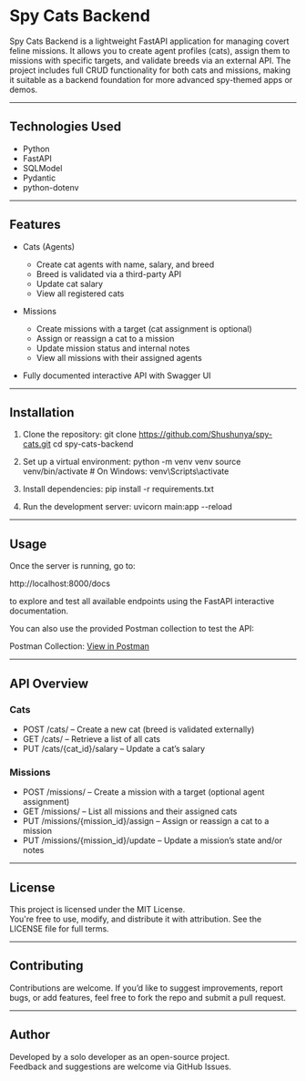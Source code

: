 # Spy Cats Backend

Spy Cats Backend is a lightweight FastAPI application for managing covert feline missions. It allows you to create agent profiles (cats), assign them to missions with specific targets, and validate breeds via an external API. The project includes full CRUD functionality for both cats and missions, making it suitable as a backend foundation for more advanced spy-themed apps or demos.

---

## Technologies Used

- Python
- FastAPI
- SQLModel
- Pydantic
- python-dotenv

---

## Features

- Cats (Agents)
  - Create cat agents with name, salary, and breed
  - Breed is validated via a third-party API
  - Update cat salary
  - View all registered cats

- Missions
  - Create missions with a target (cat assignment is optional)
  - Assign or reassign a cat to a mission
  - Update mission status and internal notes
  - View all missions with their assigned agents

- Fully documented interactive API with Swagger UI

---

## Installation

1. Clone the repository:
   git clone https://github.com/Shushunya/spy-cats.git
   cd spy-cats-backend

2. Set up a virtual environment:
   python -m venv venv
   source venv/bin/activate  # On Windows: venv\Scripts\activate

3. Install dependencies:
   pip install -r requirements.txt

4. Run the development server:
   uvicorn main:app --reload

---

## Usage


Once the server is running, go to:

http://localhost:8000/docs

to explore and test all available endpoints using the FastAPI interactive documentation.

You can also use the provided Postman collection to test the API:

Postman Collection: [View in Postman](https://oleksandra-2280674.postman.co/workspace/Oleksandra's-Workspace~9051d974-4419-441a-8225-6d3138fddc85/collection/46344847-53d97601-9b80-4d14-b6fc-ef7d5baf5615?action=share&creator=46344847)


---

## API Overview

### Cats

- POST /cats/ – Create a new cat (breed is validated externally)
- GET /cats/ – Retrieve a list of all cats
- PUT /cats/{cat_id}/salary – Update a cat’s salary

### Missions

- POST /missions/ – Create a mission with a target (optional agent assignment)
- GET /missions/ – List all missions and their assigned cats
- PUT /missions/{mission_id}/assign – Assign or reassign a cat to a mission
- PUT /missions/{mission_id}/update – Update a mission’s state and/or notes

---

## License

This project is licensed under the MIT License.  
You're free to use, modify, and distribute it with attribution. See the LICENSE file for full terms.

---

## Contributing

Contributions are welcome. If you’d like to suggest improvements, report bugs, or add features, feel free to fork the repo and submit a pull request.

---

## Author

Developed by a solo developer as an open-source project.  
Feedback and suggestions are welcome via GitHub Issues.
